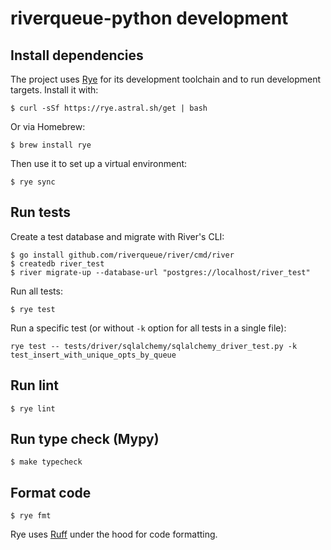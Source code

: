 # riverqueue-python development

## Install dependencies

The project uses [Rye](https://github.com/astral-sh/rye) for its development toolchain and to run development targets. Install it with:

```shell
$ curl -sSf https://rye.astral.sh/get | bash
```

Or via Homebrew:

```shell
$ brew install rye
```

Then use it to set up a virtual environment:

```shell
$ rye sync
```

## Run tests

Create a test database and migrate with River's CLI:

```shell
$ go install github.com/riverqueue/river/cmd/river
$ createdb river_test
$ river migrate-up --database-url "postgres://localhost/river_test"
```

Run all tests:

```shell
$ rye test
```

Run a specific test (or without `-k` option for all tests in a single file):

```shell
rye test -- tests/driver/sqlalchemy/sqlalchemy_driver_test.py -k test_insert_with_unique_opts_by_queue
```

## Run lint

```shell
$ rye lint
```

## Run type check (Mypy)

```shell
$ make typecheck
```

## Format code

```shell
$ rye fmt
```

Rye uses [Ruff](https://github.com/astral-sh/ruff) under the hood for code formatting.
